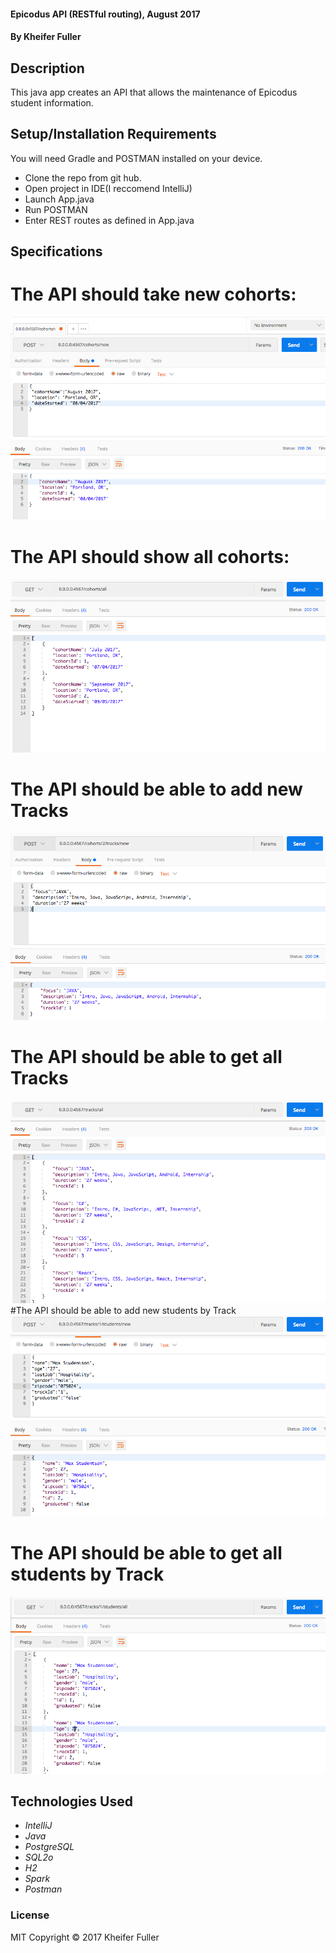 #### Epicodus API (RESTful routing), August 2017

#### By Kheifer Fuller

## Description

This java app creates an API that allows the maintenance of Epicodus student information.

## Setup/Installation Requirements

You will need Gradle and POSTMAN installed on your device.

* Clone the repo from git hub.
* Open project in IDE(I reccomend IntelliJ)
* Launch App.java
* Run POSTMAN
* Enter REST routes as defined in App.java

## Specifications

# The API should take new cohorts:
![Create new cohort](images/addNewCohort.png)
# The API should show all cohorts:
![Show all Cohorts](images/getAllCohorts.png)
# The API should be able to add new Tracks
![Add new track](images/addNewTrack.png)
# The API should be able to get all Tracks
![Get all tracks](images/getAllTracks.png)
#The API should be able to add new students by Track
![Add new student](images/addNewStudent.png)
# The API should be able to get all students by Track
![Get all students](images/getAllStudents.png)

## Technologies Used

* _IntelliJ_
* _Java_
* _PostgreSQL_
* _SQL2o_
* _H2_
* _Spark_
* _Postman_


### License

MIT Copyright &copy; 2017 Kheifer Fuller